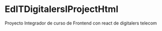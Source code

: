 # EdITDigitalersIProjectHtml
Proyecto Integrador de curso de Frontend con react de digitalers telecom
